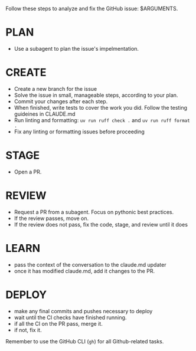 Follow these steps to analyze and fix the GitHub issue: $ARGUMENTS. 

# PLAN
- Use a subagent to plan the issue's impelmentation. 


# CREATE
- Create a new branch for the issue
- Solve the issue in small, manageable steps, according to your plan. 
- Commit your changes after each step. 
- When finished, write tests to cover the work you did. Follow the testing guideines in CLAUDE.md
- Run linting and formatting: `uv run ruff check .` and `uv run ruff format .`
- Fix any linting or formatting issues before proceeding


# STAGE
- Open a PR. 

# REVIEW
- Request a PR from a subagent. Focus on pythonic best practices. 
- If the review passes, move on. 
- If the review does not pass, fix the code, stage, and review until it does

# LEARN 
- pass the context of the conversation to the claude.md updater 
- once it has modified claude.md, add it changes to the PR. 

# DEPLOY
- make any final commits and pushes necessary to deploy
- wait until the CI checks have finished running. 
- if all the CI on the PR pass, merge it. 
- if not, fix it. 



Remember to use the GitHub CLI (`gh`) for all Github-related tasks. 
